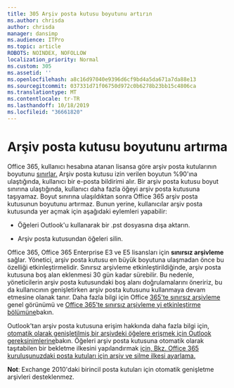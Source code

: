 ```yaml
---
title: 305 Arşiv posta kutusu boyutunu artırın
ms.author: chrisda
author: chrisda
manager: dansimp
ms.audience: ITPro
ms.topic: article
ROBOTS: NOINDEX, NOFOLLOW
localization_priority: Normal
ms.custom: 305
ms.assetid: ''
ms.openlocfilehash: a8c16d97040e9396d6cf9bd4a5da671a7da88e13
ms.sourcegitcommit: 037331d71f06750d972c0b6278b23bb15c4806ca
ms.translationtype: MT
ms.contentlocale: tr-TR
ms.lasthandoff: 10/18/2019
ms.locfileid: "36661820"
---
```

# <a name="increase-the-archive-mailbox-size"></a>Arşiv posta kutusu boyutunu artırma

Office 365, kullanıcı hesabına atanan lisansa göre arşiv posta kutularının boyutunu [sınırlar.](https://docs.microsoft.com/office365/servicedescriptions/exchange-online-service-description/exchange-online-limits#mailbox-storage-limits) Arşiv posta kutusu izin verilen boyutun %90'ına ulaştığında, kullanıcı bir e-posta bildirimi alır. Bir arşiv posta kutusu boyut sınırına ulaştığında, kullanıcı daha fazla öğeyi arşiv posta kutusuna taşıyamaz. Boyut sınırına ulaşıldıktan sonra Office 365 arşiv posta kutusunun boyutunu artırmaz. Bunun yerine, kullanıcılar arşiv posta kutusunda yer açmak için aşağıdaki eylemleri yapabilir:

- Öğeleri Outlook'u kullanarak bir .pst dosyasına dışa aktarın.

- Arşiv posta kutusundan öğeleri silin.

Office 365, Office 365 Enterprise E3 ve E5 lisansları için **sınırsız arşivleme** sağlar. Yönetici, arşiv posta kutusu en büyük boyutuna ulaşmadan önce bu özelliği etkinleştirmelidir. Sınırsız arşivleme etkinleştirildiğinde, arşiv posta kutusuna boş alan eklenmesi 30 gün kadar sürebilir. Bu nedenle, yöneticilerin arşiv posta kutusundaki boş alanı doğrulamalarını öneririz, bu da kullanıcının genişletirken arşiv posta kutusunu kullanmaya devam etmesine olanak tanır. Daha fazla bilgi için Office [365'te sınırsız arşivleme](https://docs.microsoft.com/office365/securitycompliance/unlimited-archiving) genel görünümü ve [Office 365'te sınırsız arşivleme yi etkinleştirme bölümüne](https://docs.microsoft.com/office365/securitycompliance/enable-unlimited-archiving)bakın.

Outlook'tan arşiv posta kutusuna erişim hakkında daha fazla bilgi için, [otomatik olarak genişletilmiş bir arşivdeki öğelere erişmek için Outlook gereksinimlerine](https://docs.microsoft.com/office365/securitycompliance/unlimited-archiving#outlook-requirements-for-accessing-items-in-an-auto-expanded-archive)bakın. Öğeleri arşiv posta kutusuna otomatik olarak taşıtabilen bir bekletme ilkesini yapılandırmak [için, Bkz. Office 365 kuruluşunuzdaki posta kutuları için arşiv ve silme ilkesi ayarlama.](https://docs.microsoft.com/office365/securitycompliance/set-up-an-archive-and-deletion-policy-for-mailboxes)

**Not**: Exchange 2010'daki birincil posta kutuları için otomatik genişletme arşivleri desteklenmez.
